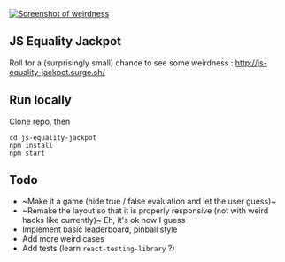 [
![Screenshot of weirdness](https://i.imgur.com/RtOGCnw.jpg)
](http://js-equality-jackpot.surge.sh/)

## JS Equality Jackpot

Roll for a (surprisingly small) chance to see some weirdness : http://js-equality-jackpot.surge.sh/

## Run locally

Clone repo, then

```
cd js-equality-jackpot
npm install
npm start
```

## Todo

- ~Make it a game (hide true / false evaluation and let the user guess)~
- ~Remake the layout so that it is properly responsive (not with weird hacks like currently)~ Eh, it's ok now I guess
- Implement basic leaderboard, pinball style
- Add more weird cases
- Add tests (learn `react-testing-library` ?)
